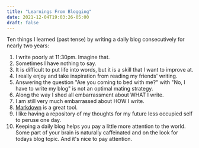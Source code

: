 ```yaml
---
title: "Learnings From Blogging"
date: 2021-12-04T19:03:26-05:00
draft: false
---
```


Ten things I learned (past tense) by writing a daily blog consecutively for nearly two years:

1. I write poorly at 11:30pm. Imagine that.
2. Sometimes I have nothing to say.
3. It is difficult to put life into words, but it is a skill that I want to improve at.
4. I really enjoy and take inspiration from reading my friends' writing.
5. Answering the question "Are you coming to bed with me?" with "No, I have to write my blog" is not an optimal mating strategy.
6. Along the way I shed all embarrassment about WHAT I write.
7. I am still very much embarrassed about HOW I write.
8. [Markdown](https://en.wikipedia.org/wiki/Markdown) is a great tool.
9. I like having a repository of my thoughts for my future less occupied self to peruse one day.
10. Keeping a daily blog helps you pay a little more attention to the world. Some part of your brain is naturally caffeinated and on the look for todays blog topic. And it's nice to pay attention.
